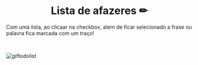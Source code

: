 <h1 align="center"> Lista de afazeres  ✏ </h1>

<p>
   Com uma lista, ao clicaar na checkbox, alem de ficar selecionado a frase ou palavra fica marcada com um traço!
</p>
<br>

![giftodolist](https://user-images.githubusercontent.com/65259075/174664038-9e1d09e0-1e8b-47e1-8bd8-d8b94cc0bfa7.gif)
